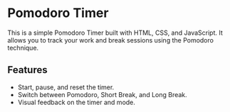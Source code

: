 # Pomodoro Timer

This is a simple Pomodoro Timer built with HTML, CSS, and JavaScript. It allows you to track your work and break sessions using the Pomodoro technique.

## Features

- Start, pause, and reset the timer.
- Switch between Pomodoro, Short Break, and Long Break.
- Visual feedback on the timer and mode.
